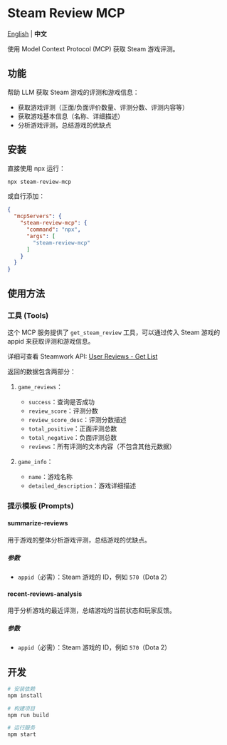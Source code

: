 # Steam Review MCP

[English](./README.md) | **中文**

使用 Model Context Protocol (MCP) 获取 Steam 游戏评测。

## 功能

帮助 LLM 获取 Steam 游戏的评测和游戏信息：

- 获取游戏评测（正面/负面评价数量、评测分数、评测内容等）
- 获取游戏基本信息（名称、详细描述）
- 分析游戏评测，总结游戏的优缺点

## 安装

直接使用 npx 运行：

```bash
npx steam-review-mcp
```

或自行添加：

```json
{
  "mcpServers": {
    "steam-review-mcp": {
      "command": "npx",
      "args": [
        "steam-review-mcp"
      ]
    }
  }
}
```

## 使用方法

### 工具 (Tools)

这个 MCP 服务提供了 `get_steam_review` 工具，可以通过传入 Steam 游戏的 appid 来获取评测和游戏信息。

详细可查看 Steamwork API: [User Reviews - Get List](https://partner.steamgames.com/doc/store/getreviews)

返回的数据包含两部分：

1. `game_reviews`：
   - `success`：查询是否成功
   - `review_score`：评测分数
   - `review_score_desc`：评测分数描述
   - `total_positive`：正面评测总数
   - `total_negative`：负面评测总数
   - `reviews`：所有评测的文本内容（不包含其他元数据）

2. `game_info`：
   - `name`：游戏名称
   - `detailed_description`：游戏详细描述

### 提示模板 (Prompts)

#### summarize-reviews

用于游戏的整体分析游戏评测，总结游戏的优缺点。

##### 参数

- `appid`（必需）：Steam 游戏的 ID，例如 `570`（Dota 2）


#### recent-reviews-analysis

用于分析游戏的最近评测，总结游戏的当前状态和玩家反馈。

##### 参数

- `appid`（必需）：Steam 游戏的 ID，例如 `570`（Dota 2）


## 开发

```bash
# 安装依赖
npm install

# 构建项目
npm run build

# 运行服务
npm start
``` 